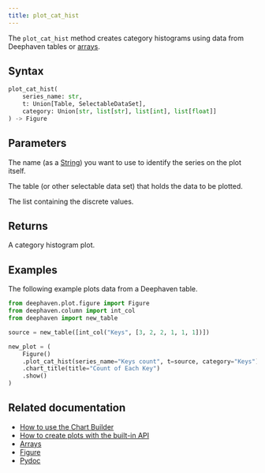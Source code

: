 ```yaml
---
title: plot_cat_hist
---
```


The `plot_cat_hist` method creates category histograms using data from Deephaven tables or [arrays](../query-language/types/arrays.md).

## Syntax

```python syntax
plot_cat_hist(
    series_name: str,
    t: Union[Table, SelectableDataSet],
    category: Union[str, list[str], list[int], list[float]]
) -> Figure
```

## Parameters

<ParamTable>
<Param name="series_name" type="str">

The name (as a [String](../query-language/types/strings.md)) you want to use to identify the series on the plot itself.

</Param>
<Param name="t" type="Union[Table, SelectableDataSet]">

The table (or other selectable data set) that holds the data to be plotted.

</Param>
<Param name="category" type="Union[str, list[str], list[int], list[float]]">

The list containing the discrete values.

</Param>
</ParamTable>

## Returns

A category histogram plot.

## Examples

The following example plots data from a Deephaven table.

```python order=new_plot,source
from deephaven.plot.figure import Figure
from deephaven.column import int_col
from deephaven import new_table

source = new_table([int_col("Keys", [3, 2, 2, 1, 1, 1])])

new_plot = (
    Figure()
    .plot_cat_hist(series_name="Keys count", t=source, category="Keys")
    .chart_title(title="Count of Each Key")
    .show()
)
```

## Related documentation

- [How to use the Chart Builder](../../how-to-guides/user-interface/chart-builder.md)
- [How to create plots with the built-in API](../../how-to-guides/plotting/api-plotting.md)
- [Arrays](../query-language/types/arrays.md)
- [Figure](/core/pydoc/code/deephaven.plot.figure.html#deephaven.plot.figure.Figure)
- [Pydoc](/core/pydoc/code/deephaven.plot.figure.html#deephaven.plot.figure.Figure.plot_cat_hist)
